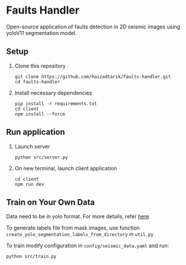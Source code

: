 # Faults Handler

Open-source application of faults detection in 2D seismic images using yoloV11 segmentation model.

## Setup

1. Clone this repository
    ```
    git clone https://github.com/haizadtarik/faults-handler.git
    cd faults-handler
    ```

2. Install necessary dependencies
    ```
    pip install -r requirements.txt
    cd client
    npm install --force
    ```

## Run application

1. Launch server
    ```
    python src/server.py
    ```

2. On new terminal, launch client application
    ```
    cd client
    npm run dev
    ```

## Train on Your Own Data

Data need to be in yolo format. For more details, refer [here](https://docs.ultralytics.com/datasets/segment/)

To generate labels file from mask images, use function `create_yolo_segmentation_labels_from_directory` in `util.py`

To train modify configuration in `config/seismic_data.yaml` and run:
```
python src/train.py
```
